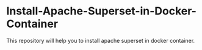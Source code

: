 # Install-Apache-Superset-in-Docker-Container
This repository will help you to install apache superset in docker container.
